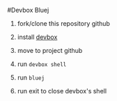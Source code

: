 #Devbox Bluej

1. fork/clone this repository github

2. install [devbox](https://www.jetpack.io/devbox/docs/installing_devbox/)

4. move to project github
 
5. run `devbox shell`

7. run `bluej`

8. run exit to close devbox's shell
